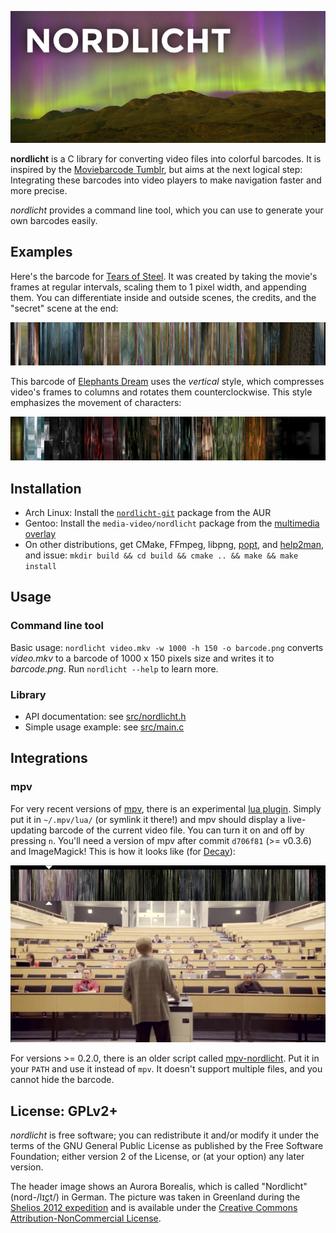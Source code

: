 ![](examples/nordlicht-logo.png)

**nordlicht** is a C library for converting video files into colorful barcodes. It is inspired by the [Moviebarcode Tumblr](http://moviebarcode.tumblr.com/), but aims at the next logical step: Integrating these barcodes into video players to make navigation faster and more precise.

*nordlicht* provides a command line tool, which you can use to generate your own barcodes easily.

## Examples

Here's the barcode for [Tears of Steel](http://tearsofsteel.org/). It was created by taking the movie's frames at regular intervals, scaling them to 1 pixel width, and appending them. You can differentiate inside and outside scenes, the credits, and the "secret" scene at the end:

![](examples/tears-of-steel.png)

This barcode of [Elephants Dream](http://www.elephantsdream.org/) uses the *vertical* style, which compresses video's frames to columns and rotates them counterclockwise. This style emphasizes the movement of characters:

![](examples/elephants-dream-vertical.png)

## Installation

- Arch Linux: Install the [`nordlicht-git`](https://aur.archlinux.org/packages/nordlicht-git/) package from the AUR
- Gentoo: Install the `media-video/nordlicht` package from the [multimedia overlay](https://gitorious.org/gentoo-multimedia/gentoo-multimedia)
- On other distributions, get CMake, FFmpeg, libpng, [popt](http://freecode.com/projects/popt), and [help2man](https://www.gnu.org/software/help2man/), and issue: `mkdir build && cd build && cmake .. && make && make install`

## Usage

### Command line tool

Basic usage: `nordlicht video.mkv -w 1000 -h 150 -o barcode.png` converts *video.mkv* to a barcode of 1000 x 150 pixels size and writes it to *barcode.png*. Run `nordlicht --help` to learn more.

### Library

- API documentation: see [src/nordlicht.h](src/nordlicht.h)
- Simple usage example: see [src/main.c](src/main.c)

## Integrations

### mpv

For very recent versions of [mpv](http://mpv.io/), there is an experimental [lua plugin](/utils/mpv-nordlicht.lua). Simply put it in `~/.mpv/lua/` (or symlink it there!) and mpv should display a live-updating barcode of the current video file. You can turn it on and off by pressing `n`. You'll need a version of mpv after commit `d706f81` (>= v0.3.6) and ImageMagick! This is how it looks like (for [Decay](http://www.decayfilm.com/)):

![](/examples/mpv-integration.png)

For versions >= 0.2.0, there is an older script called [mpv-nordlicht](/utils/mpv-nordlicht). Put it in your `PATH` and use it instead of `mpv`. It doesn't support multiple files, and you cannot hide the barcode. 

## License: GPLv2+

*nordlicht* is free software; you can redistribute it and/or modify it under the terms of the GNU General Public License as published by the Free Software Foundation; either version 2 of the License, or (at your option) any later version.

The header image shows an Aurora Borealis, which is called "Nordlicht" (nord-/lɪ[ç](https://en.wikipedia.org/wiki/Voiceless_palatal_fricative)t/) in German. The picture was taken in Greenland during the [Shelios 2012 expedition](http://shelios.com/sh2012) and is available under the [Creative Commons Attribution-NonCommercial License](https://creativecommons.org/licenses/by-nc/2.0/).
